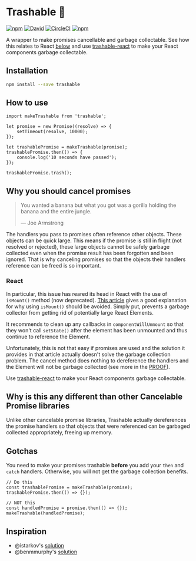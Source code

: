 # Trashable :put_litter_in_its_place:

[![npm](https://img.shields.io/npm/v/trashable.svg?style=flat-square)](https://www.npmjs.com/package/trashable)
[![David](https://david-dm.org/hjylewis/trashable.svg?style=flat-square)](https://www.npmjs.com/package/trashable)
[![CircleCI](https://img.shields.io/circleci/project/github/hjylewis/trashable/master.svg?style=flat-square)](https://circleci.com/gh/hjylewis/trashable)
[![npm](https://img.shields.io/npm/l/trashable.svg?style=flat-square)](https://github.com/hjylewis/trashable/blob/master/LICENSE)

A wrapper to make promises cancellable and garbage collectable. See how this
relates to React [below](#react) and use [trashable-react][trashable-react] to
make your React components garbage collectable.

## Installation

```bash
npm install --save trashable
```

## How to use

```es6
import makeTrashable from 'trashable';

let promise = new Promise((resolve) => {
    setTimeout(resolve, 10000);
});

let trashablePromise = makeTrashable(promise);
trashablePromise.then(() => {
    console.log('10 seconds have passed');
});

trashablePromise.trash();
```

## Why you should cancel promises

> You wanted a banana but what you got was a gorilla holding the banana and the
> entire jungle.
>
> — Joe Armstrong

The handlers you pass to promises often reference other objects. These objects
can be quick large. This means if the promise is still in flight (not resolved
or rejected), these large objects cannot be safely garbage collected even when
the promise result has been forgotten and been ignored. That is why canceling
promises so that the objects their handlers reference can be freed is so
important.

### React

In particular, this issue has reared its head in React with the use of
`isMount()` method (now deprecated). [This article][react-ismounted-antipattern]
gives a good explanation for why using `isMount()` should be avoided. Simply
put, prevents a garbage collector from getting rid of potentially large React
Elements.

It recommends to clean up any callbacks in `componentWillUnmount` so that they
won't call `setState()` after the element has been unmounted and thus continue
to reference the Element.

Unfortunately, this is not that easy if promises are used and the solution it
provides in that article actually doesn't solve the garbage collection problem.
The cancel method does nothing to dereference the handlers and the Element will
not be garbage collected (see more in the [PROOF](PROOF.md)).

Use [trashable-react][trashable-react] to make your React components garbage
collectable.

## Why is this any different than other Cancelable Promise libraries

Unlike other cancelable promise libraries, Trashable actually dereferences the
promise handlers so that objects that were referenced can be garbaged collected
appropriately, freeing up memory.

## Gotchas

You need to make your promises trashable **before** you add your `then` and
`catch` handlers. Otherwise, you will not get the garbage collection benefits.

```es6
// Do this
const trashablePromise = makeTrashable(promise);
trashablePromise.then(() => {});

// NOT this
const handledPromise = promise.then(() => {});
makeTrashable(handledPromise);
```

## Inspiration

* @istarkov's [solution](https://github.com/facebook/react/issues/5465#issuecomment-157888325)
* @benmmurphy's [solution](https://github.com/facebook/react/issues/5465#issuecomment-287161992)

[react-ismounted-antipattern]: https://reactjs.org/blog/2015/12/16/ismounted-antipattern.html
[trashable-react]: https://github.com/hjylewis/trashable-react
